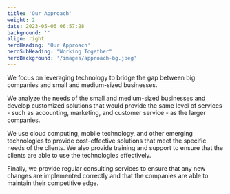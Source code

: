 ```yaml
---
title: 'Our Approach'
weight: 2
date: 2023-05-06 06:57:28
background: ''
align: right
heroHeading: 'Our Approach'
heroSubHeading: "Working Together"
heroBackground: '/images/approach-bg.jpeg'
---
```


We focus on leveraging technology to bridge the gap between big companies and small and medium-sized businesses.

We analyze the needs of the small and medium-sized businesses and develop customized solutions that would provide the same level of services - such as accounting, marketing, and customer service - as the larger companies.

We use cloud computing, mobile technology, and other emerging technologies to provide cost-effective solutions that meet the specific needs of the clients.
We also provide training and support to ensure that the clients are able to use the technologies effectively.

Finally, we provide regular consulting services to ensure that any new changes are implemented correctly and that the companies are able to maintain their competitive edge.
